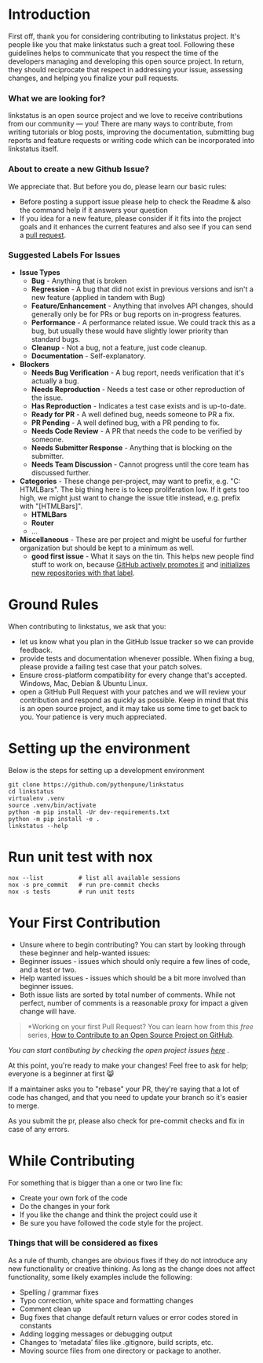 
# Introduction

 First off, thank you for considering contributing to linkstatus project. It's people like you that make linkstatus such a great tool. Following these guidelines helps to communicate that you respect the time of the developers managing and developing this open source project. In return, they should reciprocate that respect in addressing your issue, assessing changes, and helping you finalize your pull requests.

### What we are looking for?

linkstatus is an open source project and we love to receive contributions from our community — you! There are many ways to contribute, from writing tutorials or blog posts, improving the documentation, submitting bug reports and feature requests or writing code which can be incorporated into linkstatus itself.

### About to create a new Github Issue?

We appreciate that. But before you do, please learn our basic rules:

- Before posting a support issue please help to check the Readme & also the command help if it answers your question
- If you idea for a new feature, please consider if it fits into the project goals and it enhances the current features and also see if you can send a  [pull request](https://help.github.com/articles/using-pull-requests).

### Suggested Labels For Issues

-   **Issue Types**
    -   **Bug**  - Anything that is broken
    -   **Regression**  - A bug that did not exist in previous versions and isn't a new feature (applied in tandem with Bug)
    -   **Feature/Enhancement**  - Anything that involves API changes, should generally only be for PRs or bug reports on in-progress features.
    -   **Performance**  - A performance related issue. We could track this as a bug, but usually these would have slightly lower priority than standard bugs.
    -   **Cleanup**  - Not a bug, not a feature, just code cleanup.
    -   **Documentation**  - Self-explanatory.
-   **Blockers**
    -   **Needs Bug Verification**  - A bug report, needs verification that it's actually a bug.
    -   **Needs Reproduction**  - Needs a test case or other reproduction of the issue.
    -   **Has Reproduction**  - Indicates a test case exists and is up-to-date.
    -   **Ready for PR**  - A well defined bug, needs someone to PR a fix.
    -   **PR Pending**  - A well defined bug, with a PR pending to fix.
    -   **Needs Code Review**  - A PR that needs the code to be verified by someone.
    -   **Needs Submitter Response**  - Anything that is blocking on the submitter.
    -   **Needs Team Discussion**  - Cannot progress until the core team has discussed further.
-   **Categories**  - These change per-project, may want to prefix, e.g. "C: HTMLBars". The big thing here is to keep proliferation low. If it gets too high, we might just want to change the issue title instead, e.g. prefix with "[HTMLBars]".
    -   **HTMLBars**
    -   **Router**
    -   ...
-   **Miscellaneous**  - These are per project and might be useful for further organization but should be kept to a minimum as well.
    -   **good first issue**  - What it says on the tin. This helps new people find stuff to work on, because  [GitHub actively promotes it](https://help.github.com/articles/helping-new-contributors-find-your-project-with-labels/)  and  [initializes new repositories with that label](https://help.github.com/articles/about-labels/#using-default-labels).

# Ground Rules

When contributing to linkstatus, we ask that you:

- let us know what you plan in the GitHub Issue tracker so we can provide feedback.
- provide tests and documentation whenever possible. When fixing a bug, please provide a failing test case that your patch solves.
- Ensure cross-platform compatibility for every change that's accepted. Windows, Mac, Debian & Ubuntu Linux.
- open a GitHub Pull Request with your patches and we will review your contribution and respond as quickly as possible. Keep in mind that this is an open source project, and it may take us some time to get back to you. Your patience is very much appreciated.

# Setting up the environment

Below is the steps for setting up a development environment
```shell
git clone https://github.com/pythonpune/linkstatus
cd linkstatus
virtualenv .venv
source .venv/bin/activate
python -m pip install -Ur dev-requirements.txt
python -m pip install -e .
linkstatus --help
```

# Run unit test with nox
```shell
nox --list          # list all available sessions
nox -s pre_commit   # run pre-commit checks
nox -s tests        # run unit tests
```
# Your First Contribution

- Unsure where to begin contributing? You can start by looking through these beginner and help-wanted issues:
- Beginner issues - issues which should only require a few lines of code, and a test or two.
- Help wanted issues - issues which should be a bit more involved than beginner issues.
-  Both issue lists are sorted by total number of comments. While not perfect, number of comments is a reasonable proxy for impact a given change will have.

>*Working on your first Pull Request? You can learn how from this *free* series, [How to Contribute to an Open Source Project on GitHub](https://egghead.io/series/how-to-contribute-to-an-open-source-project-on-github).

*You can start contibuting by checking the open project issues [here](https://github.com/pythonpune/linkstatus/issues?q=is%3Aopen+is%3Aissue+label%3A%22good+first+issue%22) .*

At this point, you're ready to make your changes! Feel free to ask for help; everyone is a beginner at first :smile_cat:

If a maintainer asks you to "rebase" your PR, they're saying that a lot of code has changed, and that you need to update your branch so it's easier to merge.

As you submit the pr, please also check for pre-commit checks and fix in case of any errors.

# While Contributing

For something that is bigger than a one or two line fix:
 - Create your own fork of the code
 - Do the changes in your fork
 - If you like the change and think the project could use it
 - Be sure you have followed the code style for the project.

### Things that will be considered as fixes

As a rule of thumb, changes are obvious fixes if they do not introduce any new functionality or creative thinking. As long as the change does not affect functionality, some likely examples include the following:
- Spelling / grammar fixes
- Typo correction, white space and formatting changes
- Comment clean up
- Bug fixes that change default return values or error codes stored in constants
- Adding logging messages or debugging output
- Changes to ‘metadata’ files like .gitignore, build scripts, etc.
- Moving source files from one directory or package to another.
